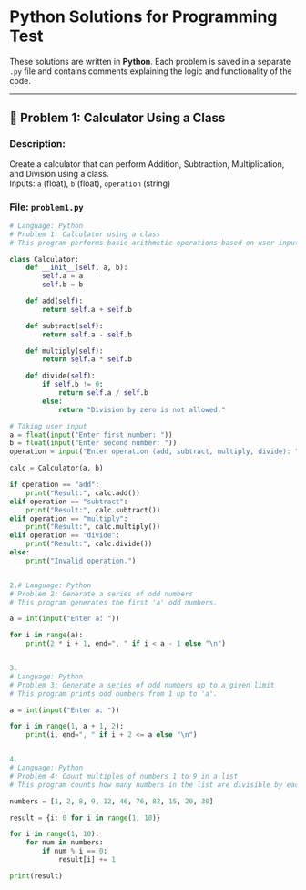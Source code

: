 


# Python Solutions for Programming Test

These solutions are written in **Python**. Each problem is saved in a separate `.py` file and contains comments explaining the logic and functionality of the code.

---

## 🧮 Problem 1: Calculator Using a Class

### Description:
Create a calculator that can perform Addition, Subtraction, Multiplication, and Division using a class.  
Inputs: `a` (float), `b` (float), `operation` (string)

### File: `problem1.py`

```python
# Language: Python
# Problem 1: Calculator using a class
# This program performs basic arithmetic operations based on user input.

class Calculator:
    def __init__(self, a, b):
        self.a = a
        self.b = b

    def add(self):
        return self.a + self.b

    def subtract(self):
        return self.a - self.b

    def multiply(self):
        return self.a * self.b

    def divide(self):
        if self.b != 0:
            return self.a / self.b
        else:
            return "Division by zero is not allowed."

# Taking user input
a = float(input("Enter first number: "))
b = float(input("Enter second number: "))
operation = input("Enter operation (add, subtract, multiply, divide): ")

calc = Calculator(a, b)

if operation == "add":
    print("Result:", calc.add())
elif operation == "subtract":
    print("Result:", calc.subtract())
elif operation == "multiply":
    print("Result:", calc.multiply())
elif operation == "divide":
    print("Result:", calc.divide())
else:
    print("Invalid operation.")


2.# Language: Python
# Problem 2: Generate a series of odd numbers
# This program generates the first 'a' odd numbers.

a = int(input("Enter a: "))

for i in range(a):
    print(2 * i + 1, end=", " if i < a - 1 else "\n")


3.
# Language: Python
# Problem 3: Generate a series of odd numbers up to a given limit
# This program prints odd numbers from 1 up to 'a'.

a = int(input("Enter a: "))

for i in range(1, a + 1, 2):
    print(i, end=", " if i + 2 <= a else "\n")


4.
# Language: Python
# Problem 4: Count multiples of numbers 1 to 9 in a list
# This program counts how many numbers in the list are divisible by each number from 1 to 9.

numbers = [1, 2, 8, 9, 12, 46, 76, 82, 15, 20, 30]

result = {i: 0 for i in range(1, 10)}

for i in range(1, 10):
    for num in numbers:
        if num % i == 0:
            result[i] += 1

print(result)
